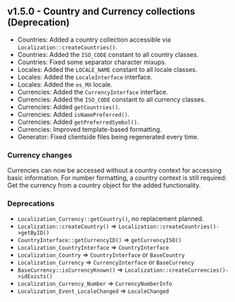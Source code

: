## v1.5.0 - Country and Currency collections (Deprecation)
- Countries: Added a country collection accessible via `Localization::createCountries()`.
- Countries: Added the `ISO_CODE` constant to all country classes.
- Countries: Fixed some separator character mixups.
- Locales: Added the `LOCALE_NAME` constant to all locale classes.
- Locales: Added the `LocaleInterface` interface.
- Locales: Added the `es_MX` locale.
- Currencies: Added the `CurrencyInterface` interface.
- Currencies: Added the `ISO_CODE` constant to all currency classes.
- Currencies: Added `getCountries()`.
- Currencies: Added `isNamePreferred()`.
- Currencies: Added `getPreferredSymbol()`.
- Currencies: Improved template-based formatting.
- Generator: Fixed clientside files being regenerated every time.

### Currency changes

Currencies can now be accessed without a country context for accessing basic
information. For number formatting, a country context is still required:
Get the currency from a country object for the added functionality.

### Deprecations
- `Localization_Currency::getCountry()`, no replacement planned.
- `Localization::createCountry()` => `Localization::createCountries()->getByID()`
- `CountryInterface::getCurrencyID()` => `getCurrencyISO()`
- `Localization_CountryInterface` => `CountryInterface`
- `Localization_Country` => `CountryInterface` or `BaseCountry`
- `Localization_Currency` => `CurrencyInterface` or `BaseCurrency`
- `BaseCurrency::isCurrencyKnown()` => `Localization::createCurrencies()->idExists()`
- `Localization_Currency_Number` => `CurrencyNumberInfo`
- `Localization_Event_LocaleChanged` => `LocaleChanged`
